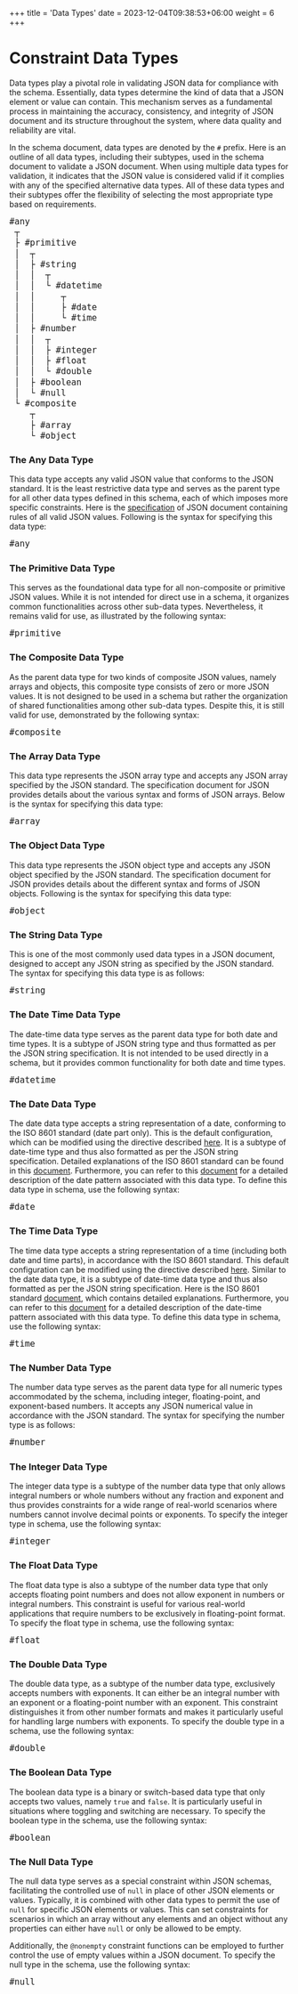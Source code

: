 +++
title = 'Data Types'
date = 2023-12-04T09:38:53+06:00
weight = 6
+++

<style>
pre code { font-size: 1.1em; }
</style>

# Constraint Data Types
Data types play a pivotal role in validating JSON data for compliance with the schema. Essentially, data types determine the kind of data that a JSON element or value can contain. This mechanism serves as a fundamental process in maintaining the accuracy, consistency, and integrity of JSON document and its structure throughout the system, where data quality and reliability are vital.

In the schema document, data types are denoted by the `#` prefix. Here is an outline of all data types, including their subtypes, used in the schema document to validate a JSON document. When using multiple data types for validation, it indicates that the JSON value is considered valid if it complies with any of the specified alternative data types. All of these data types and their subtypes offer the flexibility of selecting the most appropriate type based on requirements.

```html
#any
 ┬
 ├ #primitive
 │  ┬
 │  ├ #string
 │  │  ┬
 │  │  └ #datetime
 │  │     ┬
 │  │     ├ #date
 │  │     └ #time
 │  ├ #number
 │  │  ┬
 │  │  ├ #integer
 │  │  ├ #float
 │  │  └ #double  
 │  ├ #boolean
 │  └ #null  
 └ #composite
    ┬
    ├ #array
    └ #object
```

### The Any Data Type
This data type accepts any valid JSON value that conforms to the JSON standard. It is the least restrictive data type and serves as the parent type for all other data types defined in this schema, each of which imposes more specific constraints. Here is the [specification](https://www.json.org) of JSON document containing rules of all valid JSON values. Following is the syntax for specifying this data type:
```html
#any
```

### The Primitive Data Type
This serves as the foundational data type for all non-composite or primitive JSON values. While it is not intended for direct use in a schema, it organizes common functionalities across other sub-data types. Nevertheless, it remains valid for use, as illustrated by the following syntax:
```html
#primitive
```

### The Composite Data Type
As the parent data type for two kinds of composite JSON values, namely arrays and objects, this composite type consists of zero or more JSON values. It is not designed to be used in a schema but rather the organization of shared functionalities among other sub-data types. Despite this, it is still valid for use, demonstrated by the following syntax:
```html
#composite
```

### The Array Data Type
This data type represents the JSON array type and accepts any JSON array specified by the JSON standard. The specification document for JSON provides details about the various syntax and forms of JSON arrays. Below is the syntax for specifying this data type:
```html
#array
```

### The Object Data Type
This data type represents the JSON object type and accepts any JSON object specified by the JSON standard. The specification document for JSON provides details about the different syntax and forms of JSON objects. Following is the syntax for specifying this data type:
```html
#object
```

### The String Data Type
This is one of the most commonly used data types in a JSON document, designed to accept any JSON string as specified by the JSON standard. The syntax for specifying this data type is as follows:
```html
#string
```

### The Date Time Data Type
The date-time data type serves as the parent data type for both date and time types. It is a subtype of JSON string type and thus formatted as per the JSON string specification. It is not intended to be used directly in a schema, but it provides common functionality for both date and time types.
```html
#datetime
```

### The Date Data Type
The date data type accepts a string representation of a date, conforming to the ISO 8601 standard (date part only). This is the default configuration, which can be modified using the directive described [here](/JsonSchema-Java/articles/directives). It is a subtype of date-time type and thus also formatted as per the JSON string specification. Detailed explanations of the ISO 8601 standard can be found in this [document](https://www.iso.org/iso-8601-date-and-time-format.html). Furthermore, you can refer to this [document](/JsonSchema-Java/articles/datetime) for a detailed description of the date pattern associated with this data type. To define this data type in schema, use the following syntax:
```html
#date
```

### The Time Data Type
The time data type accepts a string representation of a time (including both date and time parts), in accordance with the ISO 8601 standard. This default configuration can be modified using the directive described [here](/JsonSchema-Java/articles/directives). Similar to the date data type, it is a subtype of date-time data type and thus also formatted as per the JSON string specification. Here is the ISO 8601 standard [document](https://www.iso.org/iso-8601-date-and-time-format.html), which contains detailed explanations. Furthermore, you can refer to this [document](/JsonSchema-Java/articles/datetime) for a detailed description of the date-time pattern associated with this data type. To define this data type in schema, use the following syntax:
```html
#time
```

### The Number Data Type
The number data type serves as the parent data type for all numeric types accommodated by the schema, including integer, floating-point, and exponent-based numbers. It accepts any JSON numerical value in accordance with the JSON standard. The syntax for specifying the number type is as follows:
```html
#number
```

### The Integer Data Type
The integer data type is a subtype of the number data type that only allows integral numbers or whole numbers without any fraction and exponent and thus provides constraints for a wide range of real-world scenarios where numbers cannot involve decimal points or exponents. To specify the integer type in schema, use the following syntax:
```html
#integer
```

### The Float Data Type
The float data type is also a subtype of the number data type that only accepts floating point numbers and does not allow exponent in numbers or integral numbers. This constraint is useful for various real-world applications that require numbers to be exclusively in floating-point format. To specify the float type in schema, use the following syntax:
```html
#float
```

### The Double Data Type
The double data type, as a subtype of the number data type, exclusively accepts numbers with exponents. It can either be an integral number with an exponent or a floating-point number with an exponent. This constraint distinguishes it from other number formats and makes it particularly useful for handling large numbers with exponents. To specify the double type in a schema, use the following syntax:
```html
#double
```

### The Boolean Data Type
The boolean data type is a binary or switch-based data type that only accepts two values, namely `true` and `false`. It is particularly useful in situations where toggling and switching are necessary. To specify the boolean type in the schema, use the following syntax:
```html
#boolean
```

### The Null Data Type
The null data type serves as a special constraint within JSON schemas, facilitating the controlled use of `null` in place of other JSON elements or values. Typically, it is combined with other data types to permit the use of `null` for specific JSON elements or values. This can set constraints for scenarios in which an array without any elements and an object without any properties can either have `null` or only be allowed to be empty. 

Additionally, the `@nonempty` constraint functions can be employed to further control the use of empty values within a JSON document. To specify the null type in the schema, use the following syntax:
```html
#null
```
